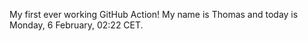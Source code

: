 My first ever working GitHub Action!
My name is Thomas and today is Monday, 6 February, 02:22 CET. 
